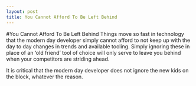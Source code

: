 ```yaml
---
layout: post
title: You Cannot Afford To Be Left Behind
---
```

#You Cannot Afford To Be Left Behind
Things move so fast in technology that the modern day developer simply
cannot afford to not keep up with the day to day changes in trends and
available tooling. Simply ignoring these in place of an ‘old friend’
tool of choice will only serve to leave you behind when your competitors
are striding ahead.

It is critical that the modern day developer does not ignore the new
kids on the block, whatever the reason.